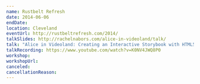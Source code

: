```yaml
---
name: Rustbelt Refresh
date: 2014-06-06
endDate:
location: Cleveland
eventUrl: http://rustbeltrefresh.com/2014/
talkSlides: http://rachelnabors.com/alice-in-videoland/talk/
talk: "Alice in Videoland: Creating an Interactive Storybook with HTML5"
talkRecording: https://www.youtube.com/watch?v=K0NV4JWQ8P0
workshop:
workshopUrl:
canceled:
cancellationReason:
---
```

